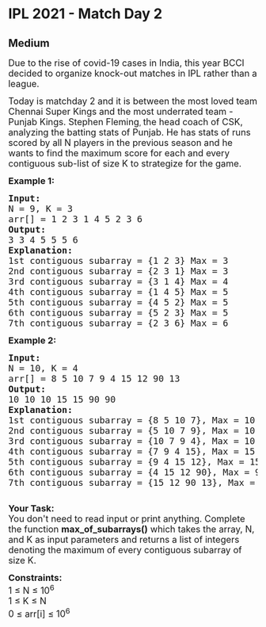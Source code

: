 # IPL 2021 - Match Day 2
## Medium 
<div class="problems_problem_content__Xm_eO"><p><span style="font-size:18px">Due to the rise of covid-19 cases in India, this year BCCI decided to organize knock-out matches in IPL rather than a league. </span></p>

<p><span style="font-size:18px">Today is matchday 2 and it is between the most loved team Chennai Super Kings and the most underrated team - Punjab Kings. </span> <span style="font-size:18px">Stephen Fleming</span>, <span style="font-size:18px">the head coach of CSK, analyzing the batting stats of Punjab. He has stats of runs scored by all N players in the previous season and he wants to find the maximum score for each and every contiguous sub-list of size K to strategize for the game. </span></p>

<p><strong><span style="font-size:18px">Example 1:</span></strong></p>

<pre><span style="font-size:18px"><strong>Input:</strong>
N = 9, K = 3
arr[] = 1 2 3 1 4 5 2 3 6</span>
<span style="font-size:18px"><strong>Output: </strong>
3 3 4 5 5 5 6 </span>
<span style="font-size:18px"><strong>Explanation: </strong>
1st contiguous subarray = {1 2 3} Max = 3
2nd contiguous subarray = {2 3 1} Max = 3
3rd contiguous subarray = {3 1 4} Max = 4
4th contiguous subarray = {1 4 5} Max = 5
5th contiguous subarray = {4 5 2} Max = 5
6th contiguous subarray = {5 2 3} Max = 5
7th contiguous subarray = {2 3 6} Max = 6</span></pre>

<p><strong><span style="font-size:18px">Example 2:</span></strong></p>

<pre><span style="font-size:18px"><strong>Input:</strong>
N = 10, K = 4
arr[] = 8 5 10 7 9 4 15 12 90 13</span>
<span style="font-size:18px"><strong>Output: </strong>
10 10 10 15 15 90 90
<strong>Explanation: 
</strong>1st contiguous subarray = {8 5 10 7}, Max = 10
2nd contiguous subarray = {5 10 7 9}, Max = 10 
3rd contiguous subarray = {10 7 9 4}, Max = 10 
4th contiguous subarray = {7 9 4 15}, Max = 15
5th contiguous subarray = {9 4 15 12}, Max = 15 
6th contiguous subarray = {4 15 12 90}, Max = 90 
7th contiguous subarray = {15 12 90 13}, Max = 90 </span>
</pre>

<p><br>
<span style="font-size:18px"><strong>Your Task: &nbsp;</strong><br>
You don't need to read input or print anything. Complete the function <strong>max_of_subarrays()</strong> which takes the array, N, and K as input parameters and returns a list of integers denoting the maximum of every contiguous subarray of size K.</span></p>

<p><span style="font-size:18px"><strong>Constraints:</strong><br>
1 ≤ N ≤ 10<sup>6</sup><br>
1 ≤ K ≤ N<br>
0 ≤ arr[i]&nbsp;≤ 10<sup>6</sup></span></p>
</div>